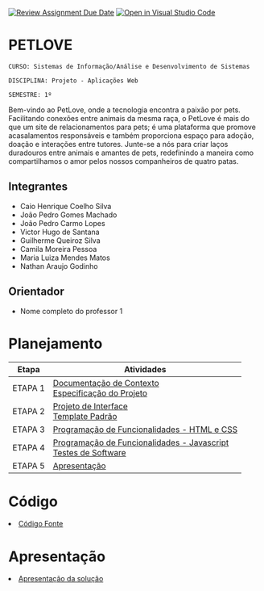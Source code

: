 [![Review Assignment Due Date](https://classroom.github.com/assets/deadline-readme-button-24ddc0f5d75046c5622901739e7c5dd533143b0c8e959d652212380cedb1ea36.svg)](https://classroom.github.com/a/c1_paze5)
[![Open in Visual Studio Code](https://classroom.github.com/assets/open-in-vscode-718a45dd9cf7e7f842a935f5ebbe5719a5e09af4491e668f4dbf3b35d5cca122.svg)](https://classroom.github.com/online_ide?assignment_repo_id=11591976&assignment_repo_type=AssignmentRepo)
# PETLOVE

`CURSO: Sistemas de Informação/Análise e Desenvolvimento de Sistemas`

`DISCIPLINA: Projeto - Aplicações Web`

`SEMESTRE: 1º`

Bem-vindo ao PetLove, onde a tecnologia encontra a paixão por pets. Facilitando conexões entre animais da mesma raça, o PetLove é mais do que um site de relacionamentos para pets; é uma plataforma que promove acasalamentos responsáveis e também proporciona espaço para adoção, doação e interações entre tutores. Junte-se a nós para criar laços duradouros entre animais e amantes de pets, redefinindo a maneira como compartilhamos o amor pelos nossos companheiros de quatro patas.

## Integrantes

* Caio Henrique Coelho Silva
* João Pedro Gomes Machado
* João Pedro Carmo Lopes
* Victor Hugo de Santana
* Guilherme Queiroz Silva
* Camila Moreira Pessoa
* Maria Luiza Mendes Matos
* Nathan Araujo Godinho

## Orientador

* Nome completo do professor 1

# Planejamento

| Etapa         | Atividades |
|  :----:   | ----------- |
| ETAPA 1         |[Documentação de Contexto](docs/context.md) <br> [Especificação do Projeto](docs/especification.md) |
| ETAPA 2         |[Projeto de Interface](docs/interface.md) <br> [Template Padrão](docs/template.md) |
| ETAPA 3         |[Programação de Funcionalidades - HTML e CSS](docs/development.md) |
| ETAPA 4        |[Programação de Funcionalidades - Javascript](docs/development.md) <br> [Testes de Software ](docs/tests.md) |
| ETAPA 5         | [Apresentação](presentation/README.md) |

# Código

<li><a href="src/README.md"> Código Fonte</a></li>

# Apresentação

<li><a href="presentation/README.md"> Apresentação da solução</a></li>
